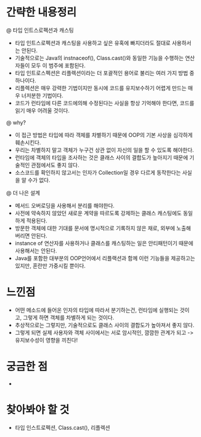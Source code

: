 # 간략한 내용정리

@ 타입 인트스로펙션과 캐스팅 
- 타입 인트스로펙션과 캐스팅을 사용하고 싶은 유혹에 빠지더라도 절대로 사용하서는 안된다.
- 기술적으로는 Java의 instnaceof(), Class.cast()와 동일한 기능을 수행하는 연산자들이 모두 이 범주에 포함된다.
- 타입 인트로스펙션은 리플렉션이라는 더 포괄적인 용어로 불리는 여러 가지 방법 중 하나이다.
- 리플렉션은 매우 강력한 기법이지만 동시에 코드를 유지보수하기 어렵게 만드는 매우 너저분한 기법이다.
- 코드가 런타임에 다른 코드에의해 수정된다는 사실을 항상 기억해야 한다면, 코드를 읽기 매우 어려울 것이다.

@ why?
- 이 접근 방법은 타입에 따라 객체를 차별하기 때문에 OOP의 기본 사상을 심각하게 훼손시킨다.
- 우리는 차별하지 말고 객체가 누구건 상관 없이 자신의 일을 할 수 있도록 해야한다.
- 런타임에 객체의 타입을 조사하는 것은 클래스 사이의 결합도가 높아지기 때문에 기술적인 관점에서도 좋지 않다.
- 소스코드를 확인하지 않고서는 인자가 Collection일 경우 다르게 동작한다는 사실을 알 수가 없다.

@ 더 나은 설계
- 메서드 오버로딩을 사용해서 분리를 해야한다.
- 사전에 약속하지 않았던 새로운 계약을 따르도록 강제하는 클래스 캐스팅에도 동일하게 적용된다.
- 방문한 객체에 대한 기대를 문서에 명시적으로 기록하지 않은 채로, 외부에 노출해버리면 안된다.
- instance of 연산자를 사용하거나 클래스를 캐스팅하는 일은 안티패턴이기 때문에 사용해서는 안된다.
- Java를 포함한 대부분의 OOP언어에서 리플랙션과 함께 이런 기능들을 제공하고는 있지만, 혼란만 가중시킬 뿐이다.


# 느낀점
- 어떤 메소드에 들어온 인자의 타입에 따라서 분기하는건, 런타임에 실행되는 것이고, 그렇게 하면 객체를 차별하게 되는 것이다.
- 추상적으로는 그렇지만, 기술적으로도 클래스 사이의 결합도가 높아져서 좋지 않다.
- 그렇게 되면 실제 사용자와 객체 사이에서는 서로 암시적인, 깜깜한 관계가 되고 -> 유지보수성이 영향을 끼친다!

# 궁금한 점
- 

# 찾아봐야 할 것 
- 타입 인스트로펙션, Class.cast(), 리플렉션

